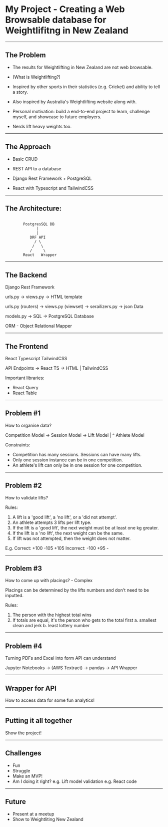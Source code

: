 # My Project - Creating a Web Browsable database for Weightlifitng in New Zealand

---

## The Problem

- The results for Weightlifting in New Zealand are not web browsable.

- (What is Weightlifting?)

- Inspired by other sports in their statistics (e.g. Cricket) and ability to tell a story.

- Also inspired by Australia's Weightlifting website along with.

- Personal motivation: build a end-to-end project to learn, challenge myself, and showcase to future employers.

- Nerds lift heavy weights too.

---

## The Approach

- Basic CRUD

- REST API to a database

- Django Rest Framework + PostgreSQL

- React with Typescript and TailwindCSS

---

## The Architecture:

```

        PostgresSQL DB
              |
              |
           DRF API
             / \
            /   \
           /     \
        React   Wrapper

```

---

## The Backend

Django Rest Framework

urls.py -> views.py -> HTML template

urls.py (routers) -> views.py (viewset) -> serailizers.py -> json Data

models.py -> SQL -> PostgreSQL Database

ORM - Object Relational Mapper

---

## The Frontend

React Typescript TailwindCSS

API Endpoints -> React TS -> HTML | TailwindCSS

Important libraries:

- React Query
- React Table

---

## Problem #1

How to organise data?

Competition Model -> Session Model -> Lift Model
|
^
Athlete Model

Constraints:

- Competition has many sessions. Sessions can have many lifts.
- Only one session instance can be in one competition.
- An athlete's lift can only be in one session for one competition.

---

## Problem #2

How to validate lifts?

Rules:

1. A lift is a 'good lift', a 'no lift', or a 'did not attempt'.
2. An athlete attempts 3 lifts per lift type.
3. If the lift is a 'good lift', the next weight must be at least one kg greater.
4. If the lift is a 'no lift', the next weight can be the same.
5. If lift was not attempted, then the weight does not matter.

E.g.
Correct: +100 -105 +105
Incorrect: -100 +95 -

---

## Problem #3

How to come up with placings? - Complex

Placings can be determined by the lifts numbers and don't need to be inputted.

Rules:

1. The person with the highest total wins
2. If totals are equal, it's the person who gets to the total first
   a. smallest clean and jerk
   b. least lottery number

---

## Problem #4

Turning PDFs and Excel into form API can understand

Jupyter Notebooks -> (AWS Textract) -> pandas -> API Wrapper

---

## Wrapper for API

How to access data for some fun analytics!

---

## Putting it all together

Show the project!

---

## Challenges

- Fun
- Struggle
- Make an MVP!
- Am I doing it right?
  e.g. Lift model validation
  e.g. React code

---

## Future

- Present at a meetup
- Show to Weightliting New Zealand
